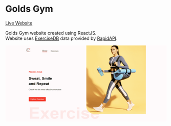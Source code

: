 Golds Gym
=========  

[Live Website](https://utkarsh-golds-gym.netlify.app/)

Golds Gym website created using ReactJS.  
Website uses [ExerciseDB](https://rapidapi.com/justin-WFnsXH_t6/api/exercisedb/) data provided by [RapidAPI](https://rapidapi.com/hub).  

![Main Page](./assets/main-page.png)
